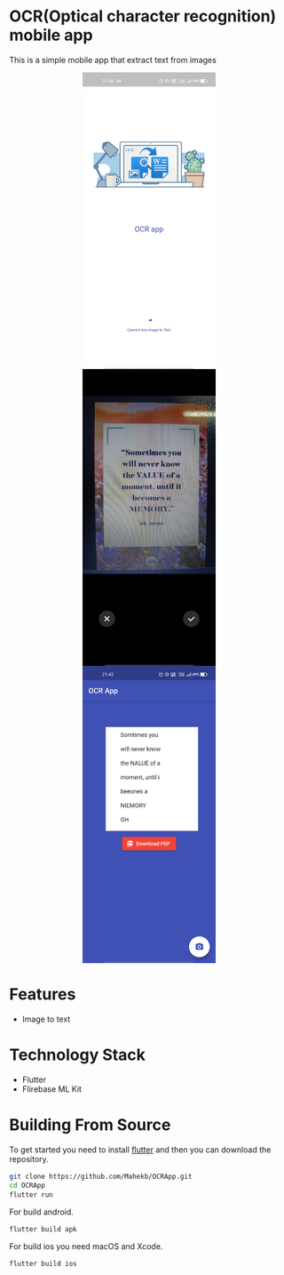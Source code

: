 # OCR(Optical character recognition) mobile app

This is a simple mobile app that extract text from images 

<img src="https://github.com/Mahekb/OCRApp/blob/main/screenshots/Screen1.jpg" width="240" style="display: block;
  margin-left: auto;
  margin-right: auto;"/>
  <img src="https://github.com/Mahekb/OCRApp/blob/main/screenshots/Screen2.jpg" width="240" style="display: block;
  margin-left: auto;
  margin-right: auto;"/>
  <img src="https://github.com/Mahekb/OCRApp/blob/main/screenshots/Screen3.jpg" width="240" style="display: block;
  margin-left: auto;
  margin-right: auto;"/>

# Features
  - Image to text

# Technology Stack
  - Flutter
  - Flirebase ML Kit

# Building From Source
To get started you need to install [flutter](https://flutter.dev/docs/get-started/install) and then you can download the repository.  
```bash
git clone https://github.com/Mahekb/OCRApp.git
cd OCRApp
flutter run
```
For build android.
```bash
flutter build apk
```
For build ios you need macOS and Xcode.
```bash
flutter build ios
```
